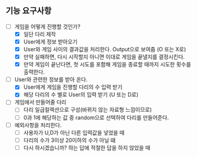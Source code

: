 ## 기능 요구사항
- [ ] 게임을 어떻게 진행할 것인가?
  - [x] 일단 다리 제작
  - [x] User에게 정보 받아오기
  - [x] User와 게임 사이의 결과값을 처리한다. Output으로 보여줌 (O 또는 X로)
  - [x] 만약 실패하면, 다시 시작할지 아니면 이대로 게임을 끝낼지를 결정시킨다.
  - [x] 만약 게임이 끝난다면, 첫 시도를 포함해 게임을 종료할 때까지 시도한 횟수를 출력한다.
- [ ] User와 관련한 정보를 받아 온다.
  - [x] User에게 게임을 진행할 다리의 수 입력 받기
  - [x] 해당 다리의 수 별로 User의 입력 받기 (U 또는 D로)
- [ ] 게임에서 만들어줄 다리
  - [ ] 다리 일급컬렉션으로 구성(바뀌지 않는 자료형 느낌이므로)
  - [ ] 0과 1에 해당하는 값 중 random으로 선택하여 다리를 만들어준다.
- [ ] 예외사항을 처리한다.
  - [ ] 사용자가 U,D가 아닌 다른 입력값을 넣었을 때
  - [ ] 다리의 수가 3이상 20이하의 수가 아닐 떄
  - [ ] 다시 하시겠습니까? 하는 답에 적절한 답을 하지 않았을 때